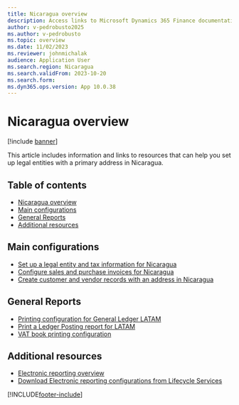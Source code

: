 ```yaml
---
title: Nicaragua overview
description: Access links to Microsoft Dynamics 365 Finance documentation resources for Nicaragua directing to resources about legal entites, invoices, and records. 
author: v-pedrobusto2025
ms.author: v-pedrobusto
ms.topic: overview
ms.date: 11/02/2023
ms.reviewer: johnmichalak
audience: Application User
ms.search.region: Nicaragua
ms.search.validFrom: 2023-10-20
ms.search.form: 
ms.dyn365.ops.version: App 10.0.38
---
```


# Nicaragua overview

[!include [banner](../../includes/banner.md)]

This article includes information and links to resources that can help you set up legal entities with a primary address in Nicaragua.

## Table of contents
- [Nicaragua overview](#nicaragua-overview)
- [Main configurations](#main-configurations)
- [General Reports](#general-reports)
- [Additional resources](#additional-resources)

## Main configurations

- [Set up a legal entity and tax information for Nicaragua](ltm-set-up-legal-entity-tax-nicaragua.md)
- [Configure sales and purchase invoices for Nicaragua](ltm-configure-invoices-nicaragua.md)
- [Create customer and vendor records with an address in Nicaragua](ltm-create-customer-vendor-nicaragua.md)

## General Reports

- [Printing configuration for General Ledger LATAM](ltm-general-ledger.md)
- [Print a Ledger Posting report for LATAM](ltm-ledger-posting-report.md)
- [VAT book printing configuration](ltm-vat-book.md)

## Additional resources

- [Electronic reporting overview](../../../fin-ops-core/dev-itpro/analytics/general-electronic-reporting.md)
- [Download Electronic reporting configurations from Lifecycle Services](../../../fin-ops-core/dev-itpro/analytics/download-electronic-reporting-configuration-lcs.md)

[!INCLUDE[footer-include](../../../includes/footer-banner.md)]
